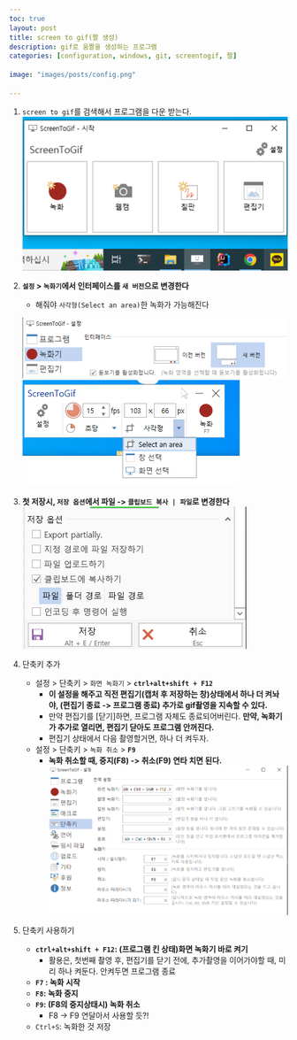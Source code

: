 ```yaml
---
toc: true
layout: post
title: screen to gif(짤 생성)
description: gif로 움짤을 생성하는 프로그램
categories: [configuration, windows, git, screentogif, 짤]

image: "images/posts/config.png"

---
```

1. `screen to gif`를 검색해서 프로그램을 다운 받는다.
    ![20220602162115](https://raw.githubusercontent.com/is2js/screenshots/main/20220602162115.png)
    
2. **`설정` > `녹화기`에서 인터페이스를 `새 버전`으로 변경한다**
    - 해줘야 `사각형(Select an area)`한 녹화가 가능해진다

    ![image-20220602161633663](https://raw.githubusercontent.com/is2js/screenshots/main/image-20220602161633663.png)
    ![image-20220602161748661](https://raw.githubusercontent.com/is2js/screenshots/main/image-20220602161748661.png)

3. **첫 저장시, `저장 옵션`에서 파일 -> `클립보드 복사 | 파일`로 변경한다**
    ![20220602212034](https://raw.githubusercontent.com/is2js/screenshots/main/20220602212034.png)

4. 단축키 추가
    - 설정 > 단축키 > `화면 녹화기`  > **`ctrl+alt+shift + F12`**
        - **이 설정을 해주고 직전 편집기(캡처 후 저장하는 창)상태에서 하나 더 켜놔야, (편집기 종료 -> 프로그램 종료) 추가로 gif촬영을 지속할 수 있다.**
        - 만약 편집기를 [닫기]하면, 프로그램 자체도 종료되어버린다. **만약, 녹화기가 추가로 열리면, 편집기 닫아도 프로그램 안꺼진다.**
        - 편집기 상태에서 다음 촬영할거면, 하나 더 켜두자.
    - 설정 > 단축키 > `녹화 취소`  > **`F9`**
        - **녹화 취소할 때, 중지(F8) -> 취소(F9) 연타 치면 된다.**
        ![20220602214650](https://raw.githubusercontent.com/is2js/screenshots/main/20220602214650.png)


5. 단축키 사용하기
    - **`ctrl+alt+shift + F12`: (프로그램 킨 상태)화면 녹화기 바로 켜기**
        - 활용은, 첫번째 촬영 후, 편집기를 닫기 전에, 추가촬영을 이어가야할 때, 미리 하나 켜둔다. 안켜두면 프로그램 종료
    - **`F7` : 녹화 시작**
    - **`F8`: 녹화 중지**
    - **`F9`: (F8의 중지상태시) 녹화 취소**
        - F8 -> F9 연달아서 사용할 듯?!
    - `Ctrl+S`: 녹화한 것 저장

